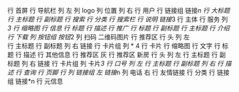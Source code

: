 行 首屏
    行 导航栏
        列 左
            列 logo
            列 位置
        列 右
            行 用户
            行 链接组
                链接*n
    行 大标题
        行 主标题
        行 副标题
    行 搜索
        行 分类
        行 搜索栏
    行 说明
        链接*3
行 主体
    行 服务
        列*3 
            行 缩略图
            行 信息
                行 标题
                行 描述
    行 推广
        行 标题
            行 副标题
            行 主标题
        行 介绍
        行 下载
            列 按钮组
                按钮*2
            列 扫码
                二维码图片
    行 推荐区
        行 头
            列 左   
                行 主标题
                行 副标题
            列 右
                链接
        行 卡片组
            列 * 4 
                行 卡片
                    行 缩略图
                    行 文字
                        行 标题
                        行 描述
                行 其他信息
    行 推荐区 灰
    行 推荐区 新房
        行 头
            列 左
                行 主标题
                行 副标题
            列 右
                链接
        行 卡片组
            列 卡片*3
    行 口号
        列 左
            行 主标题
            行 副标题
        列 右
            行 描述
            行 查询
行 页脚
    行 
        列 链接组 左
            链接*n
        列 电话 右
    行 友情链接
        行 分类
        行 链接组 
            链接*n
        行 元信息  